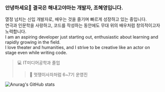 ### 안녕하세요👋 결국은 해내고야마는 개발자, 조혜영입니다.
열정 넘치는 신입 개발자로, 배우는 것을 즐기며 빠르게 성장하고 있는 중입니다.   
연극과 인문학을 사랑하고, 코드를 작성하는 동안에도 무대 위의 배우처럼 창의적이고자 노력합니다.   
I am an aspiring developer just starting out, enthusiastic about learning and rapidly growing in the field.    
I love theater and humanities, and I strive to be creative like an actor on stage even while writing code.      
   
> 💻 IT미디어공학과 졸업
> > 🦁 멋쟁이사자처럼 6~7기 운영진
   
   
<!--stat 표시-->
![Anurag's GitHub stats](https://github-readme-stats.vercel.app/api?username=HyeyoungCho97&show_icons=true&theme=radical)
<!--
**HyeyoungCho97/HyeyoungCho97** is a ✨ _special_ ✨ repository because its `README.md` (this file) appears on your GitHub profile.

Here are some ideas to get you started:

- 🔭 I’m currently working on ...
- 🌱 I’m currently learning ...
- 👯 I’m looking to collaborate on ...
- 🤔 I’m looking for help with ...
- 💬 Ask me about ...
- 📫 How to reach me: ...
- 😄 Pronouns: ...
- ⚡ Fun fact: ...
-->
